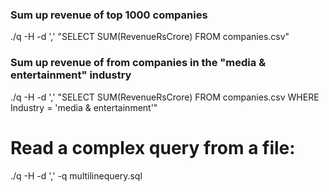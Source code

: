 ### Sum up revenue of top 1000 companies
./q -H -d ',' "SELECT SUM(RevenueRsCrore) FROM companies.csv"

### Sum up revenue of from companies in the "media & entertainment" industry
./q -H -d ',' "SELECT SUM(RevenueRsCrore) FROM companies.csv WHERE Industry = 'media & entertainment'"

# Read a complex query from a file:
./q -H -d ',' -q multilinequery.sql
